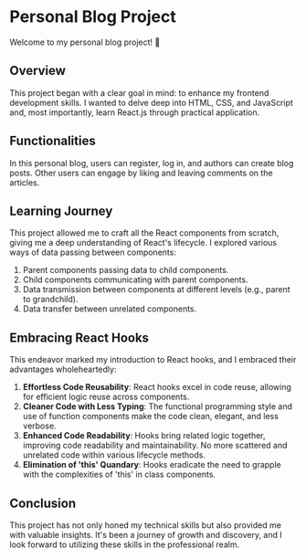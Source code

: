 # Personal Blog Project

Welcome to my personal blog project! 🚀

## Overview

This project began with a clear goal in mind: to enhance my frontend development skills. I wanted to delve deep into HTML, CSS, and JavaScript and, most importantly, learn React.js through practical application.

## Functionalities

In this personal blog, users can register, log in, and authors can create blog posts. Other users can engage by liking and leaving comments on the articles.

## Learning Journey

This project allowed me to craft all the React components from scratch, giving me a deep understanding of React's lifecycle. I explored various ways of data passing between components:
1. Parent components passing data to child components.
2. Child components communicating with parent components.
3. Data transmission between components at different levels (e.g., parent to grandchild).
4. Data transfer between unrelated components.

## Embracing React Hooks

This endeavor marked my introduction to React hooks, and I embraced their advantages wholeheartedly:
1. **Effortless Code Reusability**: React hooks excel in code reuse, allowing for efficient logic reuse across components.
2. **Cleaner Code with Less Typing**: The functional programming style and use of function components make the code clean, elegant, and less verbose.
3. **Enhanced Code Readability**: Hooks bring related logic together, improving code readability and maintainability. No more scattered and unrelated code within various lifecycle methods.
4. **Elimination of 'this' Quandary**: Hooks eradicate the need to grapple with the complexities of 'this' in class components.

## Conclusion

This project has not only honed my technical skills but also provided me with valuable insights. It's been a journey of growth and discovery, and I look forward to utilizing these skills in the professional realm.
